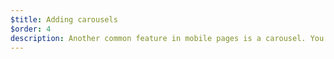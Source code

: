 ```yaml
---
$title: Adding carousels
$order: 4
description: Another common feature in mobile pages is a carousel. You can easily add carousels to AMP pages by using the amp-carousel component.asd
---
```

